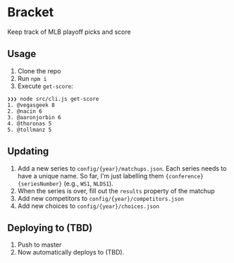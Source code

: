 # Bracket

Keep track of MLB playoff picks and score

## Usage

1. Clone the repo
1. Run `npm i`
1. Execute `get-score`:

```
❯❯❯ node src/cli.js get-score
1. @vegasgeek 8
2. @nacin 6
3. @aaronjorbin 6
4. @thoronas 5
5. @tollmanz 5
```

## Updating

1. Add a new series to `config/{year}/matchups.json`. Each series needs to have a unique name. So far,
I'm just labelling them `{conference}{seriesNumber}` (e.g., `WS1`, `NLDS1`).
1. When the series is over, fill out the `results` property of the matchup
1. Add new competitors to `config/{year}/competitors.json`
1. Add new choices to `config/{year}/choices.json`

## Deploying to (TBD)

1. Push to master
1. Now automatically deploys to (TBD).
